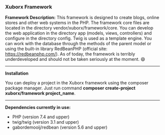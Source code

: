 ### Xuborx Framework
**Framework Description:** This framework is designed to create blogs, online stores and other web systems in the PHP. The framework core files are located in the directory vendor/xuborx/framework/core. You can develop the web application in the directory app (models, views, controllers) and configure in the directory config. Twig is used as a template engine. You can work with the database through the methods of the parent model or using the built-in library RedBeanPHP (official site: https://redbeanphp.com/). As of today, the framework is terribly underdeveloped and should not be taken seriously at the moment. :smile:

------------


**Installation**

You can deploy a project in the Xuborx framework using the composer package manager.
Just run command **composer create-project xuborx/framework project_name**.

------------


**Dependencies currently in use:**
- PHP (version 7.4 and upper)
- twig/twig (version 3.1 and upper)
- gabordemooij/redbean (version 5.6 and upper)